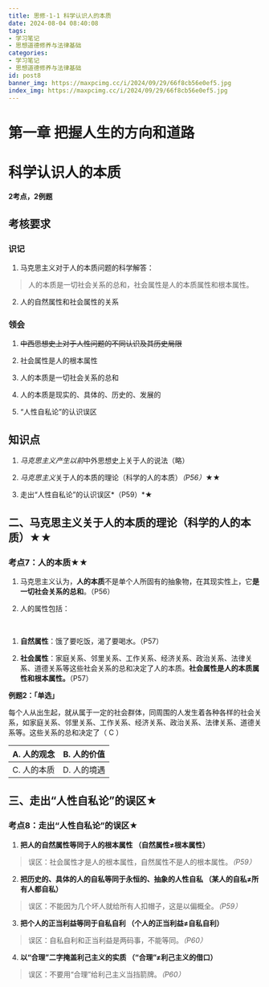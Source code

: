```yaml
---
title: 思修·1-1 科学认识人的本质
date: 2024-08-04 08:40:08
tags:
- 学习笔记
- 思想道德修养与法律基础
categories:
- 学习笔记
- 思想道德修养与法律基础
id: post8
banner_img: https://maxpcimg.cc/i/2024/09/29/66f8cb56e0ef5.jpg
index_img: https://maxpcimg.cc/i/2024/09/29/66f8cb56e0ef5.jpg
---
```


# 第一章 把握人生的方向和道路

# 科学认识人的本质

**2考点，2例题**

## 考核要求

### 识记

1.  马克思主义对于人的本质问题的科学解答：

> 人的本质是一切社会关系的总和，社会属性是人的本质属性和根本属性。

2.  人的自然属性和社会属性的关系

### 领会

1.  ~~中西思想史上对于人性问题的不同认识及其历史局限~~

2.  社会属性是人的根本属性

3.  人的本质是一切社会关系的总和

4.  人的本质是现实的、具体的、历史的、发展的

5.  “人性自私论”的认识误区

## 知识点

1.  *马克思主义产生以前*中外思想史上关于人的说法（略）

2.  *马克思主义*关于人的本质的理论（科学的人的本质）*（P56）*★★

3.  走出“人性自私论”的认识误区*（P59）*★



## 二、马克思主义关于人的本质的理论（科学的人的本质）★★

### 考点7：人的本质★★

1.  马克思主义认为，**人的本质**不是单个人所固有的抽象物，在其现实性上，它**是一切社会关系的总和**。（P56）

2.  人的属性包括：

&nbsp;

1.  **自然属性**：饿了要吃饭，渴了要喝水。（P57）

2.  **社会属性**：家庭关系、邻里关系、工作关系、经济关系、政治关系、法律关系、道德关系等这些社会关系的总和决定了人的本质。**社会属性是人的本质属性和根本属性。**（P57）

**例题2：「单选」**

每个人从出生起，就从属于一定的社会群体，同周围的人发生着各种各样的社会关系，如家庭关系、邻里关系、工作关系、经济关系、政治关系、法律关系、道德关系等。这些关系的总和决定了（ C ）

| A.   人的观念 | B.   人的价值 |
| ------------- | ------------- |
| C.   人的本质 | D.  人的境遇  |



## 三、走出“人性自私论”的误区★

### 考点8：走出“人性自私论”的误区★

1.  **把人的自然属性等同于人的根本属性 （自然属性≠根本属性）**

> 误区：社会属性才是人的根本属性，自然属性不是人的根本属性。*（P59）*

2.  **把历史的、具体的人的自私等同于永恒的、抽象的人性自私 （某人的自私≠所有人都自私）**

> 误区：不能因为几个坏人就给所有人扣帽子，这是以偏概全。*（P59）*

3.  **把个人的正当利益等同于自私自利 （个人的正当利益≠自私自利）**

> 误区：自私自利和正当利益是两码事，不能等同。*（P60）*

4.  **以“合理”二字掩盖利己主义的实质 （“合理”≠利己主义的借口）**

> 误区：不要用“合理”给利己主义当挡箭牌。*（P60）*
